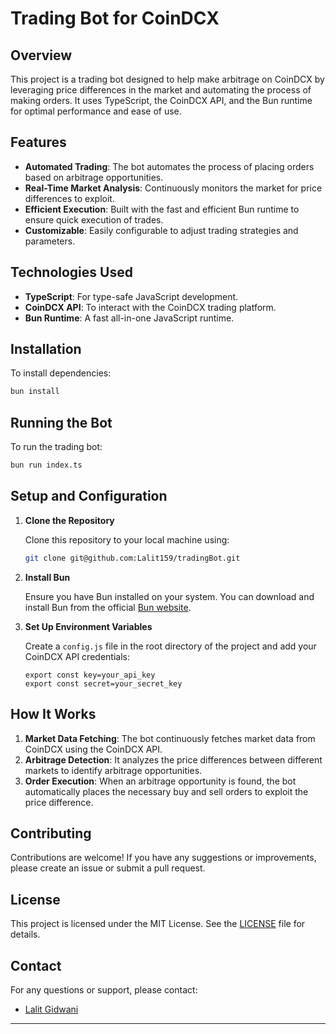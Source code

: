 # Trading Bot for CoinDCX

## Overview
This project is a trading bot designed to help make arbitrage on CoinDCX by leveraging price differences in the market and automating the process of making orders. It uses TypeScript, the CoinDCX API, and the Bun runtime for optimal performance and ease of use.

## Features
- **Automated Trading**: The bot automates the process of placing orders based on arbitrage opportunities.
- **Real-Time Market Analysis**: Continuously monitors the market for price differences to exploit.
- **Efficient Execution**: Built with the fast and efficient Bun runtime to ensure quick execution of trades.
- **Customizable**: Easily configurable to adjust trading strategies and parameters.

## Technologies Used
- **TypeScript**: For type-safe JavaScript development.
- **CoinDCX API**: To interact with the CoinDCX trading platform.
- **Bun Runtime**: A fast all-in-one JavaScript runtime.

## Installation

To install dependencies:

```bash
bun install
```

## Running the Bot

To run the trading bot:

```bash
bun run index.ts
```

## Setup and Configuration

1. **Clone the Repository**
   
   Clone this repository to your local machine using:

   ```bash
   git clone git@github.com:Lalit159/tradingBot.git
   ```

2. **Install Bun**
   
   Ensure you have Bun installed on your system. You can download and install Bun from the official [Bun website](https://bun.sh).

3. **Set Up Environment Variables**

   Create a `config.js` file in the root directory of the project and add your CoinDCX API credentials:

   ```plaintext
   export const key=your_api_key
   export const secret=your_secret_key
   ```

## How It Works

1. **Market Data Fetching**: The bot continuously fetches market data from CoinDCX using the CoinDCX API.
2. **Arbitrage Detection**: It analyzes the price differences between different markets to identify arbitrage opportunities.
3. **Order Execution**: When an arbitrage opportunity is found, the bot automatically places the necessary buy and sell orders to exploit the price difference.

## Contributing

Contributions are welcome! If you have any suggestions or improvements, please create an issue or submit a pull request.

## License

This project is licensed under the MIT License. See the [LICENSE](LICENSE) file for details.

## Contact

For any questions or support, please contact:

- [Lalit Gidwani](mailto:lalit159gidwani@gmail.com)

---
